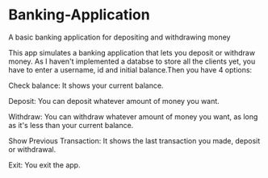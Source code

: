 # Banking-Application
A basic banking application for depositing and withdrawing money

This app simulates a banking application that lets you deposit or withdraw money.
As I haven't implemented a databse to store all the clients yet, you have to enter a username, id and initial balance.Then you have 4 options:

Check balance: It shows your current balance.

Deposit: You can deposit whatever amount of money you want.

Withdraw: You can withdraw whatever amount of money you want, as long as it's less than your current balance.

Show Previous Transaction: It shows the last transaction you made, deposit or withdrawal.

Exit: You exit the app.

